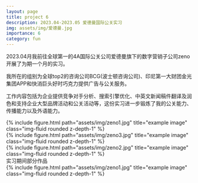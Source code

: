 ```yaml
---
layout: page
title: project 6
description: 2023.04-2023.05 爱德曼国际公关实习
img: assets/img/爱德曼.jpg
importance: 6
category: fun
---
```


2023.04月我前往全球第一的4A国际公关公司爱德曼旗下的数字营销子公司zeno开展了为期一个月的实习。

我所在的组别为全球top2的咨询公司BCG(波士顿咨询公司)、印尼第一大财团金光集团APP和快消巨头好时巧克力提供广告与公关服务。

工作内容包括为企业提供竞争对手分析、搜索引擎优化、中英文新闻稿件翻译及润色和支持企业大型品牌活动和公关活动等，这份实习进一步锻炼了我的公关能力、传播能力以及外语能力。

<div class="row">
    <div class="col-sm mt-3 mt-md-0">
        {% include figure.html path="assets/img/zeno1.jpg" title="example image" class="img-fluid rounded z-depth-1" %}
    </div>
    <div class="col-sm mt-3 mt-md-0">
        {% include figure.html path="assets/img/zeno3.jpg" title="example image" class="img-fluid rounded z-depth-1" %}
    </div>
    <div class="col-sm mt-3 mt-md-0">
        {% include figure.html path="assets/img/zeno2.jpg" title="example image" class="img-fluid rounded z-depth-1" %}
    </div>
</div>
<div class="caption">
   实习期间部分作品
</div>
<div class="row">
    <div class="col-sm mt-3 mt-md-0">
        {% include figure.html path="assets/img/zeno1.jpg" title="example image" class="img-fluid rounded z-depth-1" %}
    </div>
</div>
<div class="caption">
    
</div>

